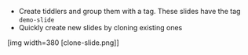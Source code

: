 - Create tiddlers and group them with a tag. These slides have the tag `demo-slide`
- Quickly create new slides by cloning existing ones

[img width=380 [clone-slide.png]]